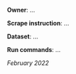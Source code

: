 **Owner**: ...
 
**Scrape instruction**: ...

**Dataset**: ...

**Run commands**: ...

_February 2022_
